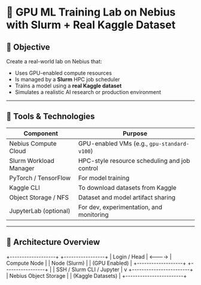 # 🧪 GPU ML Training Lab on Nebius with Slurm + Real Kaggle Dataset

## 🎯 Objective

Create a real-world lab on Nebius that:
- Uses GPU-enabled compute resources
- Is managed by a **Slurm** HPC job scheduler
- Trains a model using a **real Kaggle dataset**
- Simulates a realistic AI research or production environment

---

## 🧰 Tools & Technologies

| Component              | Purpose                                         |
|------------------------|-------------------------------------------------|
| Nebius Compute Cloud   | GPU-enabled VMs (e.g., `gpu-standard-v100`)     |
| Slurm Workload Manager | HPC-style resource scheduling and job control   |
| PyTorch / TensorFlow   | For model training                              |
| Kaggle CLI             | To download datasets from Kaggle                |
| Object Storage / NFS   | Dataset and model artifact sharing              |
| JupyterLab (optional)  | For dev, experimentation, and monitoring        |

---

## 🧠 Architecture Overview

+-------------------+ +-----------------+ | Login / Head | <----> | Compute Node | | Node (Slurm) | | (GPU Enabled) | +-------------------+ +-----------------+ | | SSH / Slurm CLI / Jupyter | v +------------------------+ | Nebius Object Storage | | (Kaggle Datasets) | +------------------------+